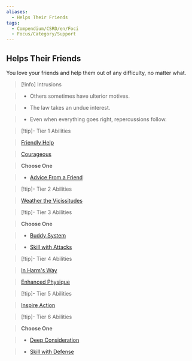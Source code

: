 ```yaml
---
aliases:
  - Helps Their Friends
tags:
  - Compendium/CSRD/en/Foci
  - Focus/Category/Support
---
```

  
    
## Helps Their Friends    
You love your friends and help them out of any difficulty, no matter what.    
  
>[!info] Intrusions    
>- Others sometimes have ulterior motives.    
>- The law takes an undue interest.    
>- Even when everything goes right, repercussions follow.    
  
  
>[!tip]- Tier 1 Abilities    
> [Friendly Help](Friendly-Help.md)    
> [Courageous](Courageous.md)    
> **Choose One**    
>- [Advice From a Friend](Advice-From-a-Friend.md)    
  
  
>[!tip]- Tier 2 Abilities    
> [Weather the Vicissitudes](Weather-the-Vicissitudes.md)    
  
  
>[!tip]- Tier 3 Abilities    
> **Choose One**    
>- [Buddy System](Buddy-System.md)    
>- [Skill with Attacks](Skill-With-Attacks.md)    
  
  
>[!tip]- Tier 4 Abilities    
> [In Harm's Way](In-Harm's-Way.md)    
> [Enhanced Physique](Enhanced-Physique.md)    
  
  
>[!tip]- Tier 5 Abilities    
> [Inspire Action](Inspire-Action.md)    
  
  
>[!tip]- Tier 6 Abilities    
> **Choose One**    
>- [Deep Consideration](Deep-Consideration.md)    
>- [Skill with Defense](Skill-With-Defense.md)